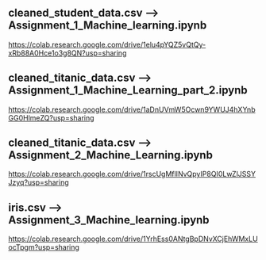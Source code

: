 ## cleaned_student_data.csv --> Assignment_1_Machine_learning.ipynb
https://colab.research.google.com/drive/1elu4pYQZ5vQtQy-xRb88A0Hce1o3g8QN?usp=sharing

## cleaned_titanic_data.csv --> Assignment_1_Machine_Learning_part_2.ipynb
https://colab.research.google.com/drive/1aDnUVmW5Ocwn9YWUJ4hXYnbGG0HlmeZQ?usp=sharing

## cleaned_titanic_data.csv --> Assignment_2_Machine_Learning.ipynb
https://colab.research.google.com/drive/1rscUgMflINvQpyIP8QI0LwZlJSSYJzyq?usp=sharing

## iris.csv --> Assignment_3_Machine_learning.ipynb
https://colab.research.google.com/drive/1YrhEss0ANtgBpDNvXCjEhWMxLUocTpgm?usp=sharing

